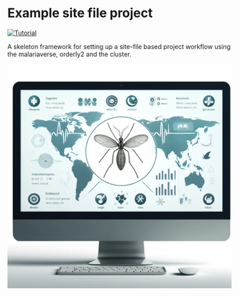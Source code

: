 
<!-- README.md is generated from README.Rmd. Please edit that file -->

# Example site file project

<!-- badges: start -->

[![Tutorial](https://img.shields.io/badge/Tutorial-EA3788)](https://img.shields.io/badge/Tutorial-EA3788)
<!-- badges: end -->

A skeleton framework for setting up a site-file based project workflow
using the malariaverse, orderly2 and the cluster.

<img src="malaria_project_image.png" alt="Malaria Software Project" width="600">
